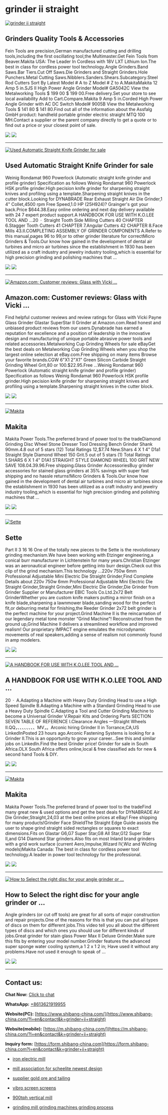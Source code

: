 # grinder ii straight

<a href="https://swt.shibang-china.com/?l=en&img&k=grinder+ii+straight" target="_blank">![grinder ii straight](http://static.shibang-china.com/all-800x300/1207.jpg)</a>

## Grinders Quality Tools &amp; Accessories
Fein Tools are precision,German manufactured cutting and drilling tools,including the first oscillating tool,the Multimaster.Get Fein Tools from Beaver.Makita USA: The Leader In Cordless with 18V LXT Lithium Ion.The best in class for cordless power tool technology.Angle Grinders.Band Saws.Bar Tiers.Cut Off Saws.Die Grinders and Straight Grinders.Hole Punchers.Metal Cutting Saws.Nibblers.Sanders.Shears.Subcategory.Steel Rod Cutters Sort By Latest Model # A to Z Model # Z to A.MakitaMakita 12 Amp 5 in.SJS II High Power Angle Grinder Model# GA5042C View the Metalworking Tools $ 199 00 $ 199 00.Free delivery.Set your store to see local availability Add to Cart.Compare.Makita 9 Amp 5 in.Corded High Power Angle Grinder with AC DC Switch Model# 9005B View the Metalworking Tools $ 141 80 $ 141 80.Find out all of the information about the Assfalg GmbH product: handheld portable grinder electric straight MTQ 100 MH.Contact a supplier or the parent company directly to get a quote or to find out a price or your closest point of sale.


<a href="https://whatsapp.shibangsoft.com/WhatsApp.php" target="_blank" title="WhatsApp">![](http://static.shibang-china.com/icon/whatsapp.png)</a> <a href="https://swt.shibang-china.com/?l=en&icon&k=grinder+ii+straight" target="_blank">![](http://static.shibang-china.com/icon/chat-en.png)</a>

---

<a href="https://swt.shibang-china.com/?l=en&img&k=grinder+ii+straight" target="_blank">![Used Automatic Straight Knife Grinder for sale](http://static.shibang-china.com/all-800x300/791.jpg)</a>

## Used Automatic Straight Knife Grinder for sale
Weinig Rondamat 960 Powerlock (Automatic straight knife grinder and profile grinder) Specification as follows Weinig Rondamat 960 Powerlock HSK profile grinder.High pecision knife grinder for sharpening straight knives and profiling using a template.Sharpening straight knives in the cutter block.Looking for DYNABRADE Rear Exhaust Straight Air Die Grinder,1 4&quot; Collet,4500 rpm Free Speed,1.0 HP (25H924)? Grainger's got your back.Price $644.38.Easy online ordering and next day delivery available with 24 7 expert product support.A HANDBOOK FOR USE WITH K.O.LEE TOOL AND …20&ensp;&#0183;&ensp;Straight Tooth Side Milling Cutters 40 CHAPTER 6.Stagger Tooth Cutters 41 CHAPTER 7.Angular Cutters 42 CHAPTER 8.Face Mills 43.II.COMPLETING ASSEMBLY OF GRINDER COMPONENTS A.Refer to this manual,pages 96 to 99,or to other grinder literature for correctMicro Grinders &amp; Tools.Our know how gained in the development of dental air turbines and micro air turbines since the establishment in 1930 has been utilized as a craft industry and jewelry industry tooling,which is essential for high precision grinding and polishing machines that …


<a href="https://whatsapp.shibangsoft.com/WhatsApp.php" target="_blank" title="WhatsApp">![](http://static.shibang-china.com/icon/whatsapp.png)</a> <a href="https://swt.shibang-china.com/?l=en&icon&k=grinder+ii+straight" target="_blank">![](http://static.shibang-china.com/icon/chat-en.png)</a>

---

<a href="https://swt.shibang-china.com/?l=en&img&k=grinder+ii+straight" target="_blank">![Amazon.com: Customer reviews: Glass with Vicki …](http://static.shibang-china.com/all-800x300/428.jpg)</a>

## Amazon.com: Customer reviews: Glass with Vicki …
Find helpful customer reviews and review ratings for Glass with Vicki Payne Glass Grinder Glastar SuperStar II Grinder at Amazon.com.Read honest and unbiased product reviews from our users.Dynabrade has earned a reputation for excellence and a position of leadership in the innovative design and manufacturing of unique portable abrasive power tools and related accessories.Metalworking Cup Grinding Wheels for sale eBayGet the best deals on Metalworking Cup Grinding Wheels when you shop the largest online selection at eBay.com.Free shipping on many items Browse your favorite brands.CGW 6&quot;X1 2&quot;X1&quot; Green Silicon Carbide Straight Grinding Wheel Grit,80 or 100.$22.95.Free …Weinig Rondamat 960 Powerlock (Automatic straight knife grinder and profile grinder) Specification as follows Weinig Rondamat 960 Powerlock HSK profile grinder.High pecision knife grinder for sharpening straight knives and profiling using a template.Sharpening straight knives in the cutter block.


<a href="https://whatsapp.shibangsoft.com/WhatsApp.php" target="_blank" title="WhatsApp">![](http://static.shibang-china.com/icon/whatsapp.png)</a> <a href="https://swt.shibang-china.com/?l=en&icon&k=grinder+ii+straight" target="_blank">![](http://static.shibang-china.com/icon/chat-en.png)</a>

---

<a href="https://swt.shibang-china.com/?l=en&img&k=grinder+ii+straight" target="_blank">![Makita](http://static.shibang-china.com/all-800x300/916.jpg)</a>

## Makita
Makita Power Tools.The preferred brand of power tool to the tradeDiamond Grinding Disc Wheel Stone Dresser Tool Dressing Bench Grinder Shank 90mm.4.8 out of 5 stars (12) Total Ratings 12,$7.74 New.Shars 4 X 1 4&quot; D1a1 Straight Style Diamond Wheel 150 Grit.5 out of 5 stars (1) Total Ratings 1.SHARS 6 X 1 4&quot; D1A1 STRAIGHT STYLE DIAMOND WHEEL 100 GRIT NEW SAVE $108.04.$39.96.Free shipping.Glass Grinder AccessoriesBuy grinder accessories for stained glass grinders at 35% savings with super fast shipping and no hassle returns!Micro Grinders &amp; Tools.Our know how gained in the development of dental air turbines and micro air turbines since the establishment in 1930 has been utilized as a craft industry and jewelry industry tooling,which is essential for high precision grinding and polishing machines that …


<a href="https://whatsapp.shibangsoft.com/WhatsApp.php" target="_blank" title="WhatsApp">![](http://static.shibang-china.com/icon/whatsapp.png)</a> <a href="https://swt.shibang-china.com/?l=en&icon&k=grinder+ii+straight" target="_blank">![](http://static.shibang-china.com/icon/chat-en.png)</a>

---

<a href="https://swt.shibang-china.com/?l=en&img&k=grinder+ii+straight" target="_blank">![Sette](http://static.shibang-china.com/all-800x300/552.jpg)</a>

## Sette
Part II 3 16 16 One of the totally new pieces to the Sette is the revolutionary grinding mechanism.We have been working with Etzinger engineering,a conical burr manufacturer in Lichtenstein for many years.Christian Etzinger was an aeronautical engineer before getting into burr design.Check out this clip of the grind mechanism.This technology …220v 750w 6mm Professional Adjustable Mini Electric Die Straight Grinder,Find Complete Details about 220v 750w 6mm Professional Adjustable Mini Electric Die Straight Grinder,Straight Grinder,Mini Electric Die Grinder,Die Grinder from Grinder Supplier or Manufacturer EBIC Tools Co.Ltd.2x72 Belt GrinderWhether you are custom knife makers putting a mirror finish on a knife blade,sharpening a lawnmower blade,sanding wood for the perfect fit,or deburring metal for finishing,the Reeder Grinder 2x72 belt grinder is the perfect machine for your project.Grind Machine II is the reincarnation of our legendary metal tone monster “Grind Machine”! Reconstructed from the ground up,Grind Machine II delivers a streamlined workflow and improved realism! Our proprietary IMPACT engine emulates the microdynamic movements of real speakers,adding a sense of realism not commonly found in amp modelers.


<a href="https://whatsapp.shibangsoft.com/WhatsApp.php" target="_blank" title="WhatsApp">![](http://static.shibang-china.com/icon/whatsapp.png)</a> <a href="https://swt.shibang-china.com/?l=en&icon&k=grinder+ii+straight" target="_blank">![](http://static.shibang-china.com/icon/chat-en.png)</a>

---

<a href="https://swt.shibang-china.com/?l=en&img&k=grinder+ii+straight" target="_blank">![A HANDBOOK FOR USE WITH K.O.LEE TOOL AND …](http://static.shibang-china.com/all-800x300/1325.jpg)</a>

## A HANDBOOK FOR USE WITH K.O.LEE TOOL AND …
20&ensp;&#0183;&ensp;A.Adapting a Machine with Heavy Duty Grinding Head to use a High Speed Spindle B.Adapting a Machine with a Standard Grinding Head to use a Heavy Duty Spindle C.Adapting a Tool and Cutter Grinding Machine to become a Universal Grinder V.Repair Kits and Ordering Parts SECTION SEVEN TABLE OF REFERENCE I.Clearance Angles —Straight Wheels II.QQ，、、、、、、、、MV，。Arconic hiring Grinder II in Torrance,CA,US LinkedInPosted 23 hours ago.Arconic Fastening Systems is looking for a Grinder II.This is an opportunity to grow your career…See this and similar jobs on LinkedIn.Find the best Grinder price! Grinder for sale in South Africa.OLX South Africa offers online,local &amp; free classified ads for new &amp; second hand Tools &amp; DIY.


<a href="https://whatsapp.shibangsoft.com/WhatsApp.php" target="_blank" title="WhatsApp">![](http://static.shibang-china.com/icon/whatsapp.png)</a> <a href="https://swt.shibang-china.com/?l=en&icon&k=grinder+ii+straight" target="_blank">![](http://static.shibang-china.com/icon/chat-en.png)</a>

---

<a href="https://swt.shibang-china.com/?l=en&img&k=grinder+ii+straight" target="_blank">![Makita](http://static.shibang-china.com/all-800x300/161.jpg)</a>

## Makita
Makita Power Tools.The preferred brand of power tool to the tradeFind many great new &amp; used options and get the best deals for DYNABRADE Air Die Grinder,Straight,24,03 at the best online prices at eBay! Free shipping for many products!Grinder Face ShieldThe Straight Edge Guide assists the user to shape grind straight sided rectangles or squares to exact dimensions.Fits on Glastar G6,G7 Super Star,G8 All Star,G12 Super Star II,and G14 Diamond Star grinders.Also fits on most Inland brand grinders with a grid work surface (current Aero,Impulse,Wizard IV,Wiz and Wizling models)Makita Canada: The best in class for cordless power tool technology.A leader in power tool technology for the professional.


<a href="https://whatsapp.shibangsoft.com/WhatsApp.php" target="_blank" title="WhatsApp">![](http://static.shibang-china.com/icon/whatsapp.png)</a> <a href="https://swt.shibang-china.com/?l=en&icon&k=grinder+ii+straight" target="_blank">![](http://static.shibang-china.com/icon/chat-en.png)</a>

---

<a href="https://swt.shibang-china.com/?l=en&img&k=grinder+ii+straight" target="_blank">![How to Select the right disc for your angle grinder or …](http://static.shibang-china.com/all-800x300/1396.jpg)</a>

## How to Select the right disc for your angle grinder or …
Angle grinders (or cut off tools) are great for all sorts of major construction and repair projects.One of the reasons for this is that you can put all types of discs on them for different jobs.This video tell you all about the different types of discs and which ones you should use for different kinds of jobs.Great grinder for stain glass Power Max II Deluxe Grinder.Make sure this fits by entering your model number.Grinder features the advanced super sponge water cooling system,a 1 2 x 1 2 in; Have used it without any problems.Have not used it enough to speak of …

<a href="https://whatsapp.shibangsoft.com/WhatsApp.php" target="_blank" title="WhatsApp">![](http://static.shibang-china.com/icon/whatsapp.png)</a> <a href="https://swt.shibang-china.com/?l=en&icon&k=grinder+ii+straight" target="_blank">![](http://static.shibang-china.com/icon/chat-en.png)</a>

---
## Contact us:

**Chat Now:** [Click to chat](https://swt.shibang-china.com?l=en&contact&k=grinder+ii+straight)

**WhatsApp:**  [+8613621919955](https://whatsapp.shibangsoft.com/WhatsApp.php)

**Website(PC):** [https://www.shibang-china.com/](https://www.shibang-china.com/?l=en&contact&k=grinder+ii+straight)

**Website(mobile):** [https://m.shibang-china.com/](https://m.shibang-china.com/?l=en&contact&k=grinder+ii+straight)

**Inquiry form:** [https://form.shibang-china.com](https://form.shibang-china.com?l=en&contact&k=grinder+ii+straight)

* [iron electric mill](../145/iron%20electric%20mill.md)

* [mill association for scheelite newest design](../143/mill%20association%20for%20scheelite%20newest%20design.md)

* [supplier gold ore and tailing](../145/supplier%20gold%20ore%20and%20tailing.md)

* [vibro screen screens](../150/vibro%20screen%20screens.md)

* [900tph vertical mill](../142/900tph%20vertical%20mill.md)

* [grinding mill grinding machines grinding process](../143/grinding%20mill%20grinding%20machines%20grinding%20process.md)